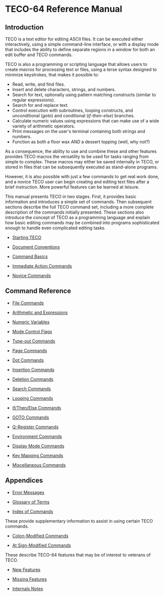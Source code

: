 # TECO-64 Reference Manual

## Introduction

TECO is a text editor for editing ASCII files. It can be executed
either interactively, using a simple command-line interface, or with
a display mode that includes the ability to define separate regions
in a window for both an edit buffer and TECO commands.

TECO is also a programming or scripting language that allows users to
create *macros* for processing text or files, using a terse syntax
designed to minimize keystrokes, that makes it possible to:

- Read, write, and find files.
- Insert and delete characters, strings, and numbers.
- Search for text, optionally using pattern matching constructs
(similar to regular expressions).
- Search for and replace text.
- Control execution with subroutines, looping constructs, and
unconditional (*goto*) and conditional (*if-then-else*) branches.
- Calculate numeric values using expressions that can make use of a
wide variety of arithmetic operators.
- Print messages on the user's terminal containing both strings and
numbers.
- Function as both a floor wax *AND* a dessert topping (well, why not?)

As a consequence, the ability to use and combine these and other
features provides TECO macros the versatility to be used for tasks
ranging from simple to complex. These macros may either be saved
internally in TECO, or stored in files that can be subsequently
executed as stand-alone programs.

However, it is also possible with just a few commands to get real
work done, and a novice TECO user can begin creating and editing
text files after a brief instruction. More powerful features can
be learned at leisure.

This manual presents TECO in two stages. First, it provides basic
information and introduces a simple set of commands. Then subsequent
sections describe the full TECO command set, including a more complete
description of the commands initially presented. These sections also
introduce the concept of TECO as a programming language and explain
how basic editing commands may be combined into programs sophisticated
enough to handle even complicated editing tasks.

- [Starting TECO](starting.md)

- [Document Conventions](conventions.md)

- [Command Basics](basics.md)

- [Immediate Action Commands](action.md)

- [Novice Commands](novice.md)

## Command Reference

- [File Commands](file.md)

- [Arithmetic and Expressions](oper.md)

- [Numeric Variables](variables.md)

- [Mode Control Flags](flags.md)

- [Type-out Commands](typeout.md)

- [Page Commands](page.md)

- [Dot Commands](dot.md)

- [Insertion Commands](insert.md)

- [Deletion Commands](delete.md)

- [Search Commands](search.md)

- [Looping Commands](loops.md)

- [If/Then/Else Commands](ifthen.md)

- [GOTO Commands](goto.md)

- [Q-Register Commands](qregister.md)

- [Environment Commands](env.md)

- [Display Mode Commands](display.md)

- [Key Mapping Commands](keymap.md)

- [Miscellaneous Commands](misc.md)

## Appendices

- [Error Messages](errors.md)

- [Glossary of Terms](glossary.md)

- [Index of Commands](index.md)

These provide supplementary information to assist in using certain TECO commands.

- [Colon-Modified Commands](colon.md)

- [At Sign-Modified Commands](atsign.md)

These describe TECO-64 features that may be of interest to veterans of TECO.

- [New Features](new.md)

- [Missing Features](missing.md)

- [Internals Notes](internals.md)
